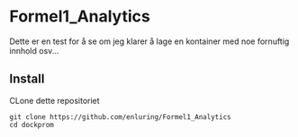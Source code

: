 # Formel1_Analytics
Dette er en test for å se om jeg klarer å lage en kontainer med noe fornuftig innhold osv...

## Install
CLone dette repositoriet 
````
git clone https://github.com/enluring/Formel1_Analytics
cd dockprom
`````

